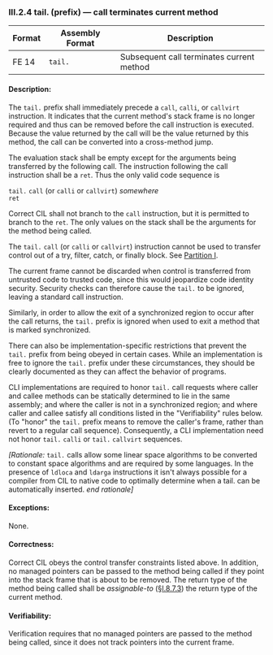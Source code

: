 ### III.2.4 tail. (prefix) &mdash; call terminates current method

 Format | Assembly Format | Description
 ---- | ---- | ----
 FE 14 | `tail.` | Subsequent call terminates current method 

#### Description:

The `tail.` prefix shall immediately precede a `call`, `calli`, or `callvirt` instruction. It indicates that the current method's stack frame is no longer required and thus can be removed before the call instruction is executed. Because the value returned by the call will be the value returned by this method, the call can be converted into a cross-method jump.

The evaluation stack shall be empty except for the arguments being transferred by the following call. The instruction following the call instruction shall be a `ret`. Thus the only valid code sequence is

 `tail.` `call` (or `calli` or `callvirt`) *somewhere*  
 `ret`

Correct CIL shall not branch to the `call` instruction, but it is permitted to branch to the `ret`. The only values on the stack shall be the arguments for the method being called.

The `tail.` `call` (or `calli` or `callvirt`) instruction cannot be used to transfer control out of a try, filter, catch, or finally block. See [Partition I](#todo-missing-hyperlink).

The current frame cannot be discarded when control is transferred from untrusted code to trusted code, since this would jeopardize code identity security. Security checks can therefore cause the `tail.` to be ignored, leaving a standard call instruction.

Similarly, in order to allow the exit of a synchronized region to occur after the call returns, the `tail.` prefix is ignored when used to exit a method that is marked synchronized.

There can also be implementation-specific restrictions that prevent the `tail.` prefix from being obeyed in certain cases. While an implementation is free to ignore the `tail.` prefix under these circumstances, they should be clearly documented as they can affect the behavior of programs.

CLI implementations are required to honor `tail.` call requests where caller and callee methods can be statically determined to lie in the same assembly; and where the caller is not in a synchronized region; and where caller and callee satisfy all conditions listed in the "Verifiability" rules below. (To "honor" the `tail.` prefix means to remove the caller's frame, rather than revert to a regular call sequence). Consequently, a CLI implementation need not honor `tail.` `calli` or `tail.` `callvirt` sequences.

_[Rationale:_ `tail.` calls allow some linear space algorithms to be converted to constant space algorithms and are required by some languages. In the presence of `ldloca` and `ldarga` instructions it isn't always possible for a compiler from CIL to native code to optimally determine when a tail. can be automatically inserted. _end rationale]_

#### Exceptions:

None.

#### Correctness:

Correct CIL obeys the control transfer constraints listed above. In addition, no managed pointers can be passed to the method being called if they point into the stack frame that is about to be removed. The return type of the method being called shall be *assignable-to* (§[I.8.7.3](i.8.7.3-general-assignment-compatibility.md)) the return type of the current method.

#### Verifiability:

Verification requires that no managed pointers are passed to the method being called, since it does not track pointers into the current frame.
